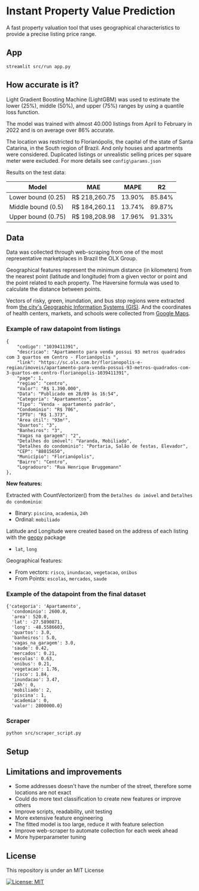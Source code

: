 # Instant Property Value Prediction
A fast property valuation tool that uses geographical characteristics to provide a precise listing price range. 

## App
``
streamlit src/run app.py 
``

## How accurate is it?
Light Gradient Boosting Machine (LightGBM) was used to estimate the lower (25%), middle (50%), and upper (75%) ranges by using a quantile loss function.

The model was trained with almost 40.000 listings from April to February in 2022 and is on average over 86% accurate.

The location was restricted to Florianópolis, the capital of the state of Santa Catarina, in the South region of Brazil. And only houses and apartments were considered. Duplicated listings or unrealistic selling prices per square meter were excluded. For more details see `config\params.json`

Results on the test data:

| Model | MAE | MAPE | R2 |
| --- | ---| ---| ---|
| Lower bound (0.25) | R$ 218,260.75 | 13.90% | 85.84% |
| Middle bound (0.5)  | R$ 184,260.11 | 13.74% | 89.87% |
| Upper bound (0.75)  | R$ 198,208.98 | 17.96% | 91.33% |
## Data
Data was collected through web-scraping from one of the most representative marketplaces in Brazil the OLX Group.

Geographical features represent the minimum distance (in kilometers) from the nearest point (latitude and longitude) from a given vector or point and the point related to each property. The Haversine formula was used to calculate the distance between points.

Vectors of risky, green, inundation, and bus stop regions were extracted from [the city's Geographic Information Systems (GIS)](http://geoportal.pmf.sc.gov.br/downloads/camadas-em-sig-do-mapa). And the coordinates of health centers, markets, and schools were collected from [Google Maps](https://www.google.com.br/maps).



### Example of raw datapoint from listings
```
{
    "codigo": "1039411391",
    "descricao": "Apartamento para venda possui 93 metros quadrados com 3 quartos em Centro - Florianópolis ",
    "link": "https://sc.olx.com.br/florianopolis-e-regiao/imoveis/apartamento-para-venda-possui-93-metros-quadrados-com-3-quartos-em-centro-florianopolis-1039411391",
    "page": 1,
    "regiao": "centro",
    "Valor": "R$ 1.390.000",
    "Data": "Publicado em 28/09 às 16:54",
    "Categoria": "Apartamentos",
    "Tipo": "Venda - apartamento padrão",
    "Condomínio": "R$ 706",
    "IPTU": "R$ 1.373",
    "Área útil": "93m²",
    "Quartos": "3",
    "Banheiros": "3",
    "Vagas na garagem": "2",
    "Detalhes do imóvel": "Varanda, Mobiliado",
    "Detalhes do condominio": "Portaria, Salão de festas, Elevador",
    "CEP": "88015650",
    "Município": "Florianópolis",
    "Bairro": "Centro",
    "Logradouro": "Rua Henrique Bruggemann"
},
```
**New features:**

Extracted with CountVectorizer() from the `Detalhes do imóvel` and `Detalhes do condominio`:
- Binary: `piscina`, `academia`, `24h`
- Ordinal: `mobiliado`

Latitude and Longitude were created based on the address of each listing with the [geopy](https://github.com/geopy/geopy) package
- `lat`, `long`

Geographical features:
- From vectors: `risco`, `inundacao`, `vegetacao`, `onibus`
- From Points: `escolas`, `mercados`, `saude`
  
### Example of the datapoint from the final dataset
```
{'categoria': 'Apartamento',
  'condominio': 2600.0,
  'area': 520.0,
  'lat': -27.5890871,
  'long': -48.5586603,
  'quartos': 3.0,
  'banheiros': 5.0,
  'vagas_na_garagem': 3.0,
  'saude': 0.42,
  'mercados': 0.21,
  'escolas': 0.63,
  'onibus': 0.21,
  'vegetacao': 1.76,
  'risco': 1.84,
  'inundacao': 3.47,
  '24h': 0,
  'mobiliado': 2,
  'piscina': 1,
  'academia': 0,
  'valor': 2800000.0}
```
### Scraper

```
python src/scraper_script.py
```
## Setup

## Limitations and improvements

- Some addresses doesn't have the number of the street, therefore some locations are not exact
- Could do more text classification to create new features or improve others
- Improve scripts, readability, unit testing
- More extensive feature engineering
- The fitted model is too large, reduce it with feature selection
- Improve web-scraper to automate collection for each week ahead
- More hyperparameter tuning




## License
This repository is under an MIT License

[![License: MIT](https://img.shields.io/badge/License-MIT-yellow.svg)](https://github.com/ericyaang/instant-property-prediction/blob/main/LICENSE)
